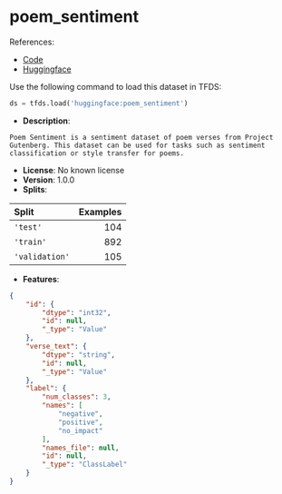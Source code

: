# poem_sentiment

References:

*   [Code](https://github.com/huggingface/datasets/blob/master/datasets/poem_sentiment)
*   [Huggingface](https://huggingface.co/datasets/poem_sentiment)



Use the following command to load this dataset in TFDS:

```python
ds = tfds.load('huggingface:poem_sentiment')
```

*   **Description**:

```
Poem Sentiment is a sentiment dataset of poem verses from Project Gutenberg. This dataset can be used for tasks such as sentiment classification or style transfer for poems.
```

*   **License**: No known license
*   **Version**: 1.0.0
*   **Splits**:

Split  | Examples
:----- | -------:
`'test'` | 104
`'train'` | 892
`'validation'` | 105

*   **Features**:

```json
{
    "id": {
        "dtype": "int32",
        "id": null,
        "_type": "Value"
    },
    "verse_text": {
        "dtype": "string",
        "id": null,
        "_type": "Value"
    },
    "label": {
        "num_classes": 3,
        "names": [
            "negative",
            "positive",
            "no_impact"
        ],
        "names_file": null,
        "id": null,
        "_type": "ClassLabel"
    }
}
```


